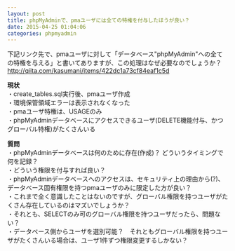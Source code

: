 ```yaml
---
layout: post
title: phpMyAdminで、pmaユーザには全ての特権を付与したほうが良い？
date: 2015-04-25 01:04:06
categories: phpmyadmin
---
```

<p>下記リンク先で、pmaユーザに対して「データベース"phpMyAdmin"への全ての特権を与える」と書いてありますが、この処理はなぜ必要なのでしょうか？<br>
<a href="http://qiita.com/kasumani/items/422dc1a73cf84eaf1c5d" rel="nofollow">http://qiita.com/kasumani/items/422dc1a73cf84eaf1c5d</a></p>

<p><strong>現状</strong><br>
・create_tables.sql実行後、pmaユーザ作成<br>
・環境保管領域エラーは表示されなくなった<br>
・pmaユーザ特権は、USAGEのみ<br>
・phpMyAdminデータベースにアクセスできるユーザ(DELETE機能付与、かつグローバル特権)がたくさんいる</p>

<p><strong>質問</strong><br>
・phpMyAdminデータベースは何のために存在(作成)？ どういうタイミングで何を記録？　　　<br>
・どういう権限を付与すれば良い？<br>
・phpMyAdminデータベースへのアクセスは、セキュリティ上の理由から(?)、データベース固有権限を持つpmaユーザのみに限定した方が良い？<br>
・これまで全く意識したことはないのですが、グローバル権限を持つユーザがたくさん存在しているのはマズいでしょうか？<br>
・それとも、SELECTのみ可のグローバル権限を持つユーザだったら、問題ない？<br>
・データベース側からユーザを選別可能？　それともグローバル権限を持つユーザがたくさんいる場合は、ユーザ1件ずつ権限変更するしかない？</p>
